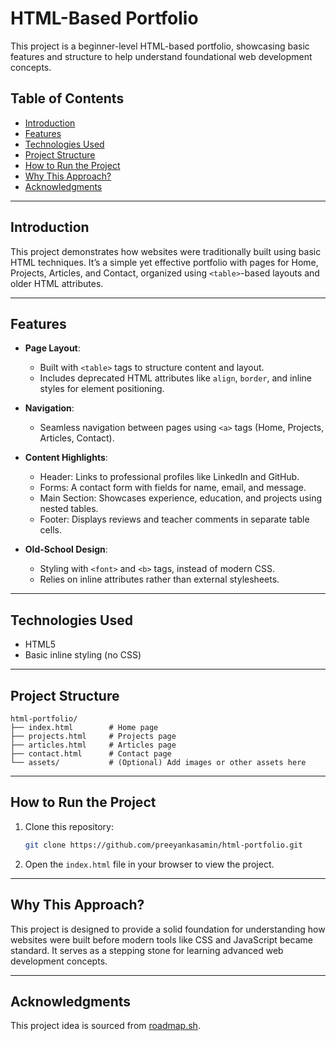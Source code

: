 # HTML-Based Portfolio  

This project is a beginner-level HTML-based portfolio, showcasing basic features and structure to help understand foundational web development concepts.  

## Table of Contents  
- [Introduction](#introduction)  
- [Features](#features)  
- [Technologies Used](#technologies-used)  
- [Project Structure](#project-structure)  
- [How to Run the Project](#how-to-run-the-project)  
- [Why This Approach?](#why-this-approach)  
- [Acknowledgments](#acknowledgments)  

---

## Introduction  
This project demonstrates how websites were traditionally built using basic HTML techniques. It’s a simple yet effective portfolio with pages for Home, Projects, Articles, and Contact, organized using `<table>`-based layouts and older HTML attributes.  

---

## Features  
- **Page Layout**:  
  - Built with `<table>` tags to structure content and layout.  
  - Includes deprecated HTML attributes like `align`, `border`, and inline styles for element positioning.  

- **Navigation**:  
  - Seamless navigation between pages using `<a>` tags (Home, Projects, Articles, Contact).  

- **Content Highlights**:  
  - Header: Links to professional profiles like LinkedIn and GitHub.  
  - Forms: A contact form with fields for name, email, and message.  
  - Main Section: Showcases experience, education, and projects using nested tables.  
  - Footer: Displays reviews and teacher comments in separate table cells.  

- **Old-School Design**:  
  - Styling with `<font>` and `<b>` tags, instead of modern CSS.  
  - Relies on inline attributes rather than external stylesheets.  

---

## Technologies Used  
- HTML5  
- Basic inline styling (no CSS)  

---

## Project Structure  
```plaintext  
html-portfolio/  
├── index.html        # Home page  
├── projects.html     # Projects page  
├── articles.html     # Articles page  
├── contact.html      # Contact page  
└── assets/           # (Optional) Add images or other assets here  
```  

---

## How to Run the Project  
1. Clone this repository:  
   ```bash  
   git clone https://github.com/preeyankasamin/html-portfolio.git  
   ```  
2. Open the `index.html` file in your browser to view the project.  

---

## Why This Approach?  
This project is designed to provide a solid foundation for understanding how websites were built before modern tools like CSS and JavaScript became standard. It serves as a stepping stone for learning advanced web development concepts.  

---

## Acknowledgments  
This project idea is sourced from [roadmap.sh](https://roadmap.sh).  
``` 

